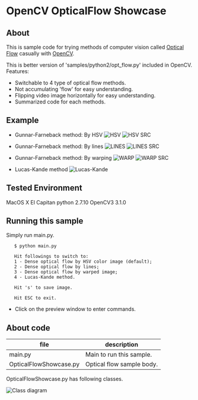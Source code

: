 OpenCV OpticalFlow Showcase
===========================

## About
This is sample code for trying methods of computer vision called [Optical Flow](https://en.wikipedia.org/wiki/Optical_flow) casually with [OpenCV](http://opencv.org).

This is better version of 'samples/python2/opt_flow.py' included in OpenCV.
Features:
- Switchable to 4 type of optical flow methods.
- Not accumulating 'flow' for easy understanding. 
- Flipping video image horizontally for easy understanding.
- Summarized code for each methods.

## Example

- Gunnar-Farneback method: By HSV
![HSV](https://github.com/daisukelab/cv_opt_flow/blob/master/sample_result/hsv.png "HSV") ![HSV SRC](https://github.com/daisukelab/cv_opt_flow/blob/master/sample_result/hsv_src.png "HSV Source")

- Gunnar-Farneback method: By lines
![LINES](https://github.com/daisukelab/cv_opt_flow/blob/master/sample_result/lines.png "LINES") ![LINES SRC](https://github.com/daisukelab/cv_opt_flow/blob/master/sample_result/lines_src.png "LINES Source")

- Gunnar-Farneback method: By warping
![WARP](https://github.com/daisukelab/cv_opt_flow/blob/master/sample_result/warp.png "WARP") ![WARP SRC](https://github.com/daisukelab/cv_opt_flow/blob/master/sample_result/warp_src.png "WARP Source")

- Lucas-Kande method
![Lucas-Kande](https://github.com/daisukelab/cv_opt_flow/blob/master/sample_result/lk.png "Lucas-Kande")

## Tested Environment
MacOS X El Capitan
python 2.7.10
OpenCV3 3.1.0

## Running this sample
Simply run main.py.

       $ python main.py

       Hit followings to switch to:
       1 - Dense optical flow by HSV color image (default);
       2 - Dense optical flow by lines;
       3 - Dense optical flow by warped image;
       4 - Lucas-Kande method.

       Hit 's' to save image.

       Hit ESC to exit.

* Click on the preview window to enter commands.

## About code
| file | description |
|------|-------------|
|main.py|Main to run this sample.|
|OpticalFlowShowcase.py|Optical flow sample body.|

OpticalFlowShowcase.py has following classes.

![Class diagram](https://github.com/daisukelab/cv_opt_flow/blob/master/classOFS.png "Class diagram")
